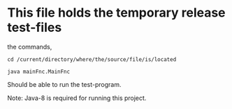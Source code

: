 # This file holds the temporary release test-files

the commands, 

`cd /current/directory/where/the/source/file/is/located`

`java mainFnc.MainFnc`

Should be able to run the test-program. 

Note: Java-8 is required for running this project. 
